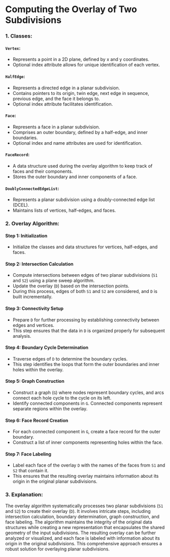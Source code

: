 #  Computing the Overlay of Two Subdivisions

### 1. Classes:

#### `Vertex`:
- Represents a point in a 2D plane, defined by x and y coordinates.
- Optional index attribute allows for unique identification of each vertex.

#### `HalfEdge`:
- Represents a directed edge in a planar subdivision.
- Contains pointers to its origin, twin edge, next edge in sequence, previous edge, and the face it belongs to.
- Optional index attribute facilitates identification.

#### `Face`:
- Represents a face in a planar subdivision.
- Comprises an outer boundary, defined by a half-edge, and inner boundaries.
- Optional index and name attributes are used for identification.

#### `FaceRecord`:
- A data structure used during the overlay algorithm to keep track of faces and their components.
- Stores the outer boundary and inner components of a face.

#### `DoublyConnectedEdgeList`:
- Represents a planar subdivision using a doubly-connected edge list (DCEL).
- Maintains lists of vertices, half-edges, and faces.

### 2. Overlay Algorithm:

#### Step 1: Initialization
- Initialize the classes and data structures for vertices, half-edges, and faces.

#### Step 2: Intersection Calculation
- Compute intersections between edges of two planar subdivisions (`S1` and `S2`) using a plane sweep algorithm.
- Update the overlay (`D`) based on the intersection points.
- During this process, edges of both `S1` and `S2` are considered, and `D` is built incrementally.

#### Step 3: Connectivity Setup
- Prepare `D` for further processing by establishing connectivity between edges and vertices.
- This step ensures that the data in `D` is organized properly for subsequent analysis.

#### Step 4: Boundary Cycle Determination
- Traverse edges of `D` to determine the boundary cycles.
- This step identifies the loops that form the outer boundaries and inner holes within the overlay.

#### Step 5: Graph Construction
- Construct a graph (`G`) where nodes represent boundary cycles, and arcs connect each hole cycle to the cycle on its left.
- Identify connected components in `G`. Connected components represent separate regions within the overlay.

#### Step 6: Face Record Creation
- For each connected component in `G`, create a face record for the outer boundary.
- Construct a list of inner components representing holes within the face.

#### Step 7: Face Labeling
- Label each face of the overlay `D` with the names of the faces from `S1` and `S2` that contain it.
- This ensures that the resulting overlay maintains information about its origin in the original planar subdivisions.

### 3. Explanation:

The overlay algorithm systematically processes two planar subdivisions (`S1` and `S2`) to create their overlay (`D`). It involves intricate steps, including intersection calculation, boundary determination, graph construction, and face labeling. The algorithm maintains the integrity of the original data structures while creating a new representation that encapsulates the shared geometry of the input subdivisions. The resulting overlay can be further analyzed or visualized, and each face is labeled with information about its origin in the original subdivisions. This comprehensive approach ensures a robust solution for overlaying planar subdivisions.